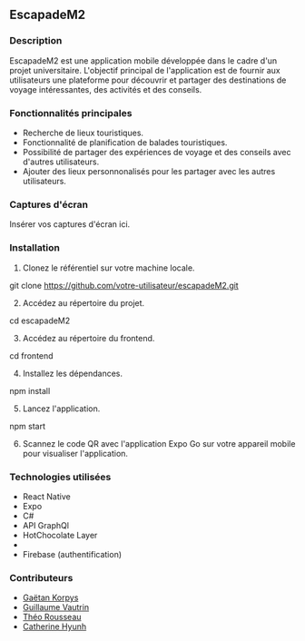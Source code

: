 ## EscapadeM2

### Description
EscapadeM2 est une application mobile développée dans le cadre d'un projet universitaire. L'objectif principal de l'application est de fournir aux utilisateurs une plateforme pour découvrir et partager des destinations de voyage intéressantes, des activités et des conseils.

### Fonctionnalités principales
- Recherche de lieux touristiques.
- Fonctionnalité de planification de balades touristiques.
- Possibilité de partager des expériences de voyage et des conseils avec d'autres utilisateurs.
- Ajouter des lieux personnonalisés pour les partager avec les autres utilisateurs.

### Captures d'écran
Insérer vos captures d'écran ici.

### Installation
1. Clonez le référentiel sur votre machine locale.

git clone https://github.com/votre-utilisateur/escapadeM2.git

2. Accédez au répertoire du projet.

cd escapadeM2

3. Accédez au répertoire du frontend.

cd frontend

4. Installez les dépendances.

npm install

5. Lancez l'application.

npm start

6. Scannez le code QR avec l'application Expo Go sur votre appareil mobile pour visualiser l'application.

### Technologies utilisées
- React Native
- Expo
- C# 
- API GraphQl
- HotChocolate Layer
- 
- Firebase (authentification)

### Contributeurs
- [Gaëtan Korpys](https://github.com/GaetanKorpys)
- [Guillaume Vautrin](https://github.com/Obsywon)
- [Théo Rousseau](https://github.com/TheoRousseau25)
- [Catherine Hyunh](https://github.com/)

